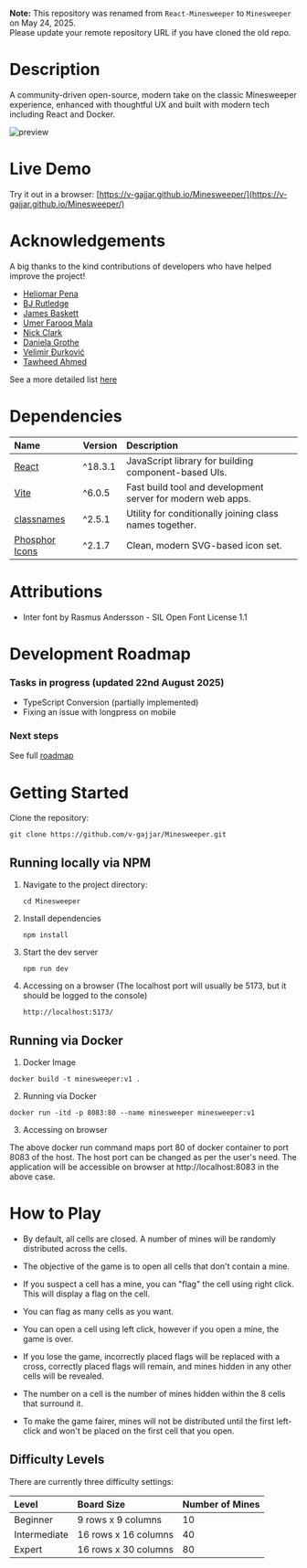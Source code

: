 **Note:** This repository was renamed from `React-Minesweeper` to `Minesweeper` on May 24, 2025.  
Please update your remote repository URL if you have cloned the old repo.

# Description
A community-driven open-source, modern take on the classic Minesweeper experience, enhanced with thoughtful UX and built with modern tech including React and Docker.

 ![preview](https://github.com/v-gajjar/Minesweeper/blob/main/src/assets/Minesweeper-16-06-2025.gif)

# Live Demo
Try it out in a browser: [https://v-gajjar.github.io/Minesweeper/](https://v-gajjar.github.io/Minesweeper/)

# Acknowledgements
A big thanks to the kind contributions of developers who have helped improve the project!

 - [Heliomar Pena](https://www.linkedin.com/in/heliomar/)
 - [BJ Rutledge](https://www.linkedin.com/in/bj-rutledge/)
 - [James Baskett](https://www.linkedin.com/in/james-blaskett/)
 - [Umer Farooq Mala](https://github.com/umermala)
 - [Nick Clark](https://github.com/NickTheDevOpsGuy)
 - [Daniela Grothe](https://www.linkedin.com/in/daniela-grothe-743ab8235/)
 - [Velimir Đurković](https://www.linkedin.com/in/djvelimir/)
 - [Tawheed Ahmed](https://www.linkedin.com/in/tawheed-ahmed-dev/)


See a more detailed list [here](https://github.com/v-gajjar/Minesweeper/blob/main/CONTRIBUTORS.md)

# Dependencies

| Name                                                                  | Version | Description                                                 |
| :-------------------------------------------------------------------- | :------ | :---------------------------------------------------------- |
| [React](https://reactjs.org/)                                         | ^18.3.1 | JavaScript library for building component-based UIs.        |
| [Vite](https://vitejs.dev/)                                           | ^6.0.5  | Fast build tool and development server for modern web apps. |
| [classnames](https://www.npmjs.com/package/classnames)                | ^2.5.1  | Utility for conditionally joining class names together.     |
| [Phosphor Icons](https://www.npmjs.com/package/@phosphor-icons/react) | ^2.1.7  | Clean, modern SVG-based icon set.                            |
        

# Attributions

* Inter font by Rasmus Andersson - SIL Open Font License 1.1

# Development Roadmap

### Tasks in progress (updated 22nd August 2025)
- TypeScript Conversion (partially implemented)
- Fixing an issue with longpress on mobile

### Next steps
See full [roadmap](https://github.com/v-gajjar/Minesweeper/blob/main/ROADMAP.md)

# Getting Started
Clone the repository:
```
git clone https://github.com/v-gajjar/Minesweeper.git
```

## Running locally via NPM
1. Navigate to the project directory:
   ```
   cd Minesweeper
   ```
2. Install dependencies
   ```
   npm install
   ```
3. Start the dev server
   ```
   npm run dev
   ```
4. Accessing on a browser (The localhost port will usually be 5173, but it should be logged to the console)
   ```
   http://localhost:5173/
   ```
   

## Running via Docker
1. Docker Image

```
docker build -t minesweeper:v1 .
```

2. Running via Docker

```
docker run -itd -p 8083:80 --name minesweeper minesweeper:v1
```

3. Accessing on browser

The above docker run command maps port 80 of docker container to port 8083 of the host. The host port can be changed as per the user's need. The application will be accessible on browser at http://localhost:8083 in the above case.

# How to Play

- By default, all cells are closed. A number of mines will be randomly distributed across the cells. 

- The objective of the game is to open all cells that don't contain a mine.

- If you suspect a cell has a mine, you can "flag" the cell using right click. This will display a flag on the cell. 

- You can flag as many cells as you want. 

- You can open a cell using left click, however if you open a mine, the game is over.
  
- If you lose the game, incorrectly placed flags will be replaced with a cross, correctly placed flags will remain, and mines hidden in any other cells will be revealed. 

- The number on a cell is the number of mines hidden within the 8 cells that surround it. 

- To make the game fairer, mines will not be distributed until the first left-click and won't be placed on the first cell that you open. 

## Difficulty Levels

There are currently three difficulty settings:

| Level        | Board Size            | Number of Mines |
| :----------- | :-------------------- | :-------------- |
| Beginner     | 9 rows x 9 columns    | 10              |
| Intermediate | 16 rows x 16 columns  | 40              |
| Expert       | 16 rows x 30 columns  | 80              |




   
   
